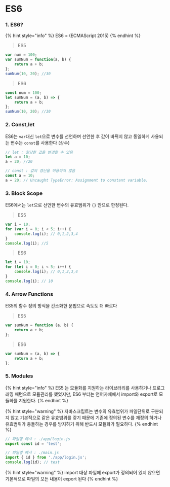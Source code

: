 # ES6

### 1. ES6?

{% hint style="info" %}
ES6 = (ECMAScript 2015)
{% endhint %}


> ES5

```javascript
var num = 100;
var sumNum = function(a, b) {
    return a + b;
};
sumNum(10, 20); //30
```

> ES6

```javascript
const num = 100;
let sumNum = (a, b) => {
    return a + b;    
};
sumNum(10, 20); //30
```

### 2. Const,let

ES6는 `var`대신 `let`으로 변수를 선언하며
선언한 후 값이 바뀌지 않고 동일하게 사용되는 변수는 `const`를 사용한다 (상수)

```javascript
// let : 할당한 값을 변경할 수 있음
let a = 10;
a = 20; //20

// const : 값의 갱신을 허용하지 않음
const a = 10;
a = 20; // Uncaught TypeError: Assignment to constant variable.
```

### 3. Block Scope

ES6에서는 `let`으로 선언한 변수의 유효범위가 `{}` 안으로 한정된다.

> ES5

```javascript
var i = 10;
for (var i = 0; i < 5; i++) {
    console.log(i); // 0,1,2,3,4
}
console.log(i); //5
```

> ES6

```javascript
let i = 10;
for (let i = 0; i < 5; i++) {
    console.log(i); // 0,1,2,3,4
}
console.log(i); // 10
```

### 4. Arrow Functions

ES5의 함수 정의 방식을 간소화한 문법으로 속도도 더 빠르다

> ES5

```javascript
var sumNum = function (a, b) {
    return a + b;
};
```

> ES6

```javascript
var sumNum = (a, b) => {
    return a + b;
};
```

### 5. Modules

{% hint style="info" %}
ES5 는 모듈화를 지원하는 라이브러리를 사용하거나 프로그래밍 패턴으로 모듈관리를 했었지만,
ES6 부터는 언어자체에서 import와 export로 모듈화를 지원한다.
{% endhint %}

{% hint style="warning" %}
자바스크립트는 변수의 유효범위가 파일단위로 구분되지 않고 기본적으로 같은 유효범위를 갖기 때문에
기존에 정의된 변수를 재정의 하거나 유효범위가 충돌하는 경우를 방지하기 위해 반드시 모듈화가 필요하다.
{% endhint %}



```javascript
// 파일명 예시 : ./app/login.js
export const id = 'test';

// 파일명 예시 : ./main.js
import { id } from './app/login.js';
console.log(id); // test
```
{% hint style="warning" %}
import 대상 파일에 export가 정의되어 있지 않으면 기본적으로 파일의 모든 내용이 export 된다
{% endhint %}


